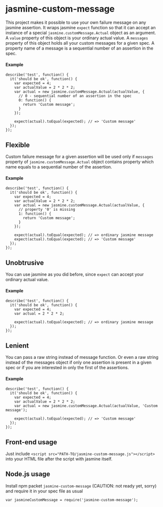 jasmine-custom-message
======================

This project makes it possible to use your own failure message on any jasmine assertion. It wraps jasmine `expect` function so that it can accept an instance of a special `jasmine.customMessage.Actual` object as an argument. A `value` property of this object is your ordinary actual value. A `messages` property of this object holds all your custom messages for a given spec. A property name of a message is a sequential number of an assertion in the spec.

#### Example

```
describe('test', function() {
  it('should be ok', function() {
    var expected = 4;
    var actualValue = 2 * 2 * 2;
    var actual = new jasmine.customMessage.Actual(actualValue, {
      // 0 - sequential number of an assertion in the spec
      0: function() {
        return 'Custom message';
      }
    });

    expect(actual).toEqual(expected); // => 'Custom message'
  });
});
```

## Flexible

Custom failure message for a given assertion will be used only if `messages` property of `jasmine.customMessage.Actual` object contains property which name equals to a sequential number of the assertion.

#### Example

```
describe('test', function() {
  it('should be ok', function() {
    var expected = 4;
    var actualValue = 2 * 2 * 2;
    var actual = new jasmine.customMessage.Actual(actualValue, {
      // property '0' is missing
      1: function() {
        return 'Custom message';
      }
    });

    expect(actual).toEqual(expected); // => ordinary jasmine message
    expect(actual).toEqual(expected); // => 'Custom message'
  });
});
```

## Unobtrusive

You can use jasmine as you did before, since `expect` can accept your ordinary actual value.

#### Example

```
describe('test', function() {
  it('should be ok', function() {
    var expected = 4;
    var actual = 2 * 2 * 2;

    expect(actual).toEqual(expected); // => ordinary jasmine message
  });
});
```

## Lenient

You can pass a raw string instead of message function. Or even a raw string instead of the messages object if only one assertion is present in a given spec or if you are interested in only the first of the assertions.

#### Example

```
describe('test', function() {
  it('should be ok', function() {
    var expected = 4;
    var actualValue = 2 * 2 * 2;
    var actual = new jasmine.customMessage.Actual(actualValue, 'Custom message');

    expect(actual).toEqual(expected); // => 'Custom message'
  });
});
```

## Front-end usage
Just include `<script src="PATH-TO/jasmine-custom-message.js"></script>` into your HTML file after the script with jasmine itself.

## Node.js usage

Install npm packet `jasmine-custom-message` (CAUTION: not ready yet, sorry) and require it in your spec file as usual
```
var jasmineCustomMessage = require('jasmine-custom-message');
```

